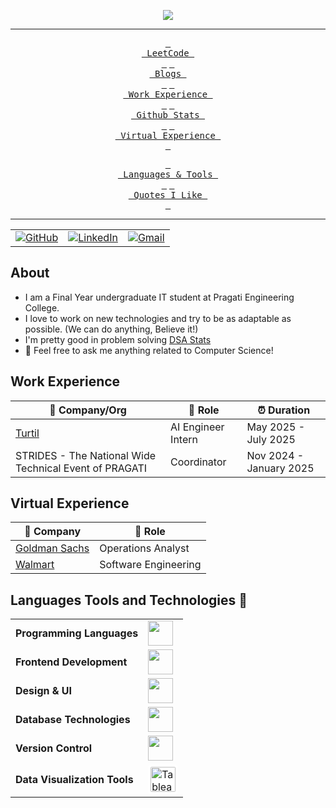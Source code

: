 

<!--
**monk0707/monk0707** is a ✨ _special_ ✨ repository because its `README.md` (this file) appears on your GitHub profile.

<!-- ----------- HEAD SECTION ------------ -->

<p align="center">
  <img src="https://readme-typing-svg.herokuapp.com?color=0d8eceF&size=30&center=true&vCenter=true&width=550&height=70&lines=Hey+There+👋,+I'm+Naveen;+A+Software+Developer+🌟;A+Competitive+Programmer+💻;A+Distributed+Systems+Fan+🌐;">
</p>


<div align="center">

---

<span>[<kbd> <br> LeetCode <br> </kbd>](https://leetcode.com/u/utukurinaveensatyasai/)</span>
<span>[<kbd> <br> Blogs <br> </kbd>](https://medium.com/@utukurinaveensatyasai)</span>
<span>[<kbd> <br> Work Experience <br> </kbd>](#work-experience)</span>
<span>[<kbd> <br> Github Stats <br> </kbd>](#Github-Stats)</span>
<span>[<kbd> <br> Virtual Experience <br> </kbd>](#virtual-experience)</span>

<span>[<kbd> <br> Languages & Tools <br> </kbd>](#languages-tools-and-technologies-)</span>
<span>[<kbd> <br> Quotes I Like <br> </kbd>](#%EF%B8%8F-dev-quote)</span>

---

<table>
  <tr>
      <td><a href="https://github.com/utukurinaveensatyasai/"><img src="https://img.shields.io/github/followers/sayannath.svg?label=GitHub&style=social" alt="GitHub"></a></td>
    <td><a href="https://www.linkedin.com/in/arvind-sharma-3884a2205/"><img src="https://img.shields.io/badge/LinkedIn--_.svg?style=social&logo=linkedin" alt="LinkedIn"></a></td>
    <td><a href="mailto:utukurinaveensatyasai@gmail.com"><img src="https://img.shields.io/badge/Gmail--_.svg?style=social&logo=gmail" alt="Gmail"></a></td>
  </tr>
</table>

</div>

## About

- I am a Final Year undergraduate IT student at Pragati Engineering College.
- I love to work on new technologies and try to be as adaptable as possible. (We can do anything, Believe it!)
- I'm pretty good in problem solving [DSA Stats](https://leetcode.com/u/utukurinaveensatyasai/)
- 💬 Feel free to ask me anything related to Computer Science!

## Work Experience


| 🏢 Company/Org | 💼 Role | ⏰ Duration |
| --- | --- | --- |
| [Turtil](https://turtil.co/) | AI Engineer Intern | May 2025 - July 2025 |
| STRIDES - The National Wide Technical Event of PRAGATI | Coordinator | Nov 2024 - January 2025 |

## Virtual Experience


| 🏢 Company | 💼 Role |
| --- | --- |
| [Goldman Sachs](https://drive.google.com/file/d/1mmUjFPkscyXoZXsFQzuHRWQjoI5DFaXc/view?usp=sharing) | Operations Analyst |
| [Walmart](https://drive.google.com/file/d/1J_hPFTSQkIRc5shJKVlQcheIrJLxu4-0/view?usp=sharing) | Software Engineering |



## Languages Tools and Technologies 🚀 


<table>
	<tr>
		<td><strong>Programming Languages</strong></td>
		<td><img height=40 src="https://skillicons.dev/icons?i=cpp,py&theme=dark"></td>
	</tr>
	<tr>
		<td><strong>Frontend Development</strong></td>
		<td><img height=40 src="https://skillicons.dev/icons?i=html,css,js,react,vite"></td>
	</tr>
	<tr>
		<td><strong>Design & UI</strong></td>
		<td><img height=40 src="https://skillicons.dev/icons?i=figma,notion&theme=dark"></td>
	</tr>
	<tr>
		<td><strong>Database Technologies</strong></td>
		<td><img height=40 src="https://skillicons.dev/icons?i=mysql,mongodb&theme=dark"></td>
	</tr>
	<tr>
		<td><strong>Version Control</strong></td>
		<td><img height=40 src="https://skillicons.dev/icons?i=git,github&theme=dark"></td>
	</tr>
	<tr>
		<td><strong>Data Visualization Tools</strong></td>
		<td><img height=40 src="https://upload.wikimedia.org/wikipedia/commons/4/4b/Tableau_Logo.png" alt="Tableau" title="Tableau" style="background:#fff; padding:4px; border-radius:6px;"></td>
	</tr>
</table>


